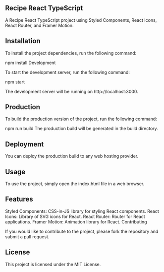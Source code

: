 ## Recipe React TypeScript

  A Recipe React TypeScript project using Styled Components, React Icons, React Router, and Framer Motion.

## Installation

To install the project dependencies, run the following command:

  npm install
  Development

To start the development server, run the following command:

  npm start
  
The development server will be running on http://localhost:3000.

 ## Production

  To build the production version of the project, run the following command:

   npm run build
   The production build will be generated in the build directory.

## Deployment

 You can deploy the production build to any web hosting provider.

 ## Usage

  To use the project, simply open the index.html file in a web browser.

## Features

Styled Components: CSS-in-JS library for styling React components.
React Icons: Library of SVG icons for React.
React Router: Router for React applications.
Framer Motion: Animation library for React.
Contributing

If you would like to contribute to the project, please fork the repository and submit a pull request.

## License

This project is licensed under the MIT License.
